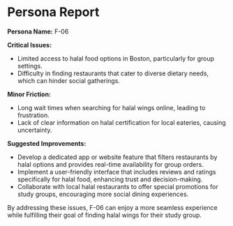 # Persona Report

**Persona Name:** F-06

**Critical Issues:**
- Limited access to halal food options in Boston, particularly for group settings.
- Difficulty in finding restaurants that cater to diverse dietary needs, which can hinder social gatherings.

**Minor Friction:**
- Long wait times when searching for halal wings online, leading to frustration.
- Lack of clear information on halal certification for local eateries, causing uncertainty.

**Suggested Improvements:**
- Develop a dedicated app or website feature that filters restaurants by halal options and provides real-time availability for group orders.
- Implement a user-friendly interface that includes reviews and ratings specifically for halal food, enhancing trust and decision-making.
- Collaborate with local halal restaurants to offer special promotions for study groups, encouraging more social dining experiences. 

By addressing these issues, F-06 can enjoy a more seamless experience while fulfilling their goal of finding halal wings for their study group.